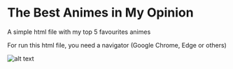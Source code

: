 # The Best Animes in My Opinion

A simple html file with my top 5 favourites animes

For run this html file, you need a navigator (Google Chrome, Edge or others)

![alt text]([https://github.com/[username]/[reponame]/blob/[branch]/image.jpg](https://github.com/dkt0001/my-top-animelist-html/blob/main/Captura%20de%20tela%202023-10-19%20014402.png)https://github.com/dkt0001/my-top-animelist-html/blob/main/Captura%20de%20tela%202023-10-19%20014402.png?raw=true)
